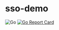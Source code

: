 # sso-demo


![Go](https://github.com/DuC-cnZj/sso-demo/workflows/Go/badge.svg)
[![Go Report Card](https://goreportcard.com/badge/github.com/DuC-cnZj/sso-demo)](https://goreportcard.com/report/github.com/DuC-cnZj/sso-demo)
